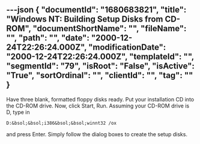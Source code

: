 ---json
{
  "documentId": "1680683821",
  "title": "Windows NT: Building Setup Disks from CD-ROM",
  "documentShortName": "",
  "fileName": "",
  "path": "",
  "date": "2000-12-24T22:26:24.000Z",
  "modificationDate": "2000-12-24T22:26:24.000Z",
  "templateId": "",
  "segmentId": "79",
  "isRoot": "False",
  "isActive": "True",
  "sortOrdinal": "",
  "clientId": "",
  "tag": ""
}
---

Have three blank, formatted floppy disks ready. Put your installation CD into the CD-ROM drive. Now, click Start, Run. Assuming your CD-ROM drive is D, type in 

    D:&bsol;&bsol;i386&bsol;&bsol;winnt32 /ox 

and press Enter. Simply follow the dialog boxes to create the setup disks.
